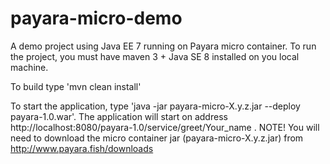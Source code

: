 # payara-micro-demo
A demo project using Java EE 7 running on Payara micro container. To run the project, you must have maven 3 + Java SE 8 installed on you local machine. 

To build type 'mvn clean install'

To start the application, type 'java -jar payara-micro-X.y.z.jar --deploy payara-1.0.war'. The application will start on address http://localhost:8080/payara-1.0/service/greet/Your_name . NOTE! You will need to download the micro container jar (payara-micro-X.y.z.jar) from http://www.payara.fish/downloads
